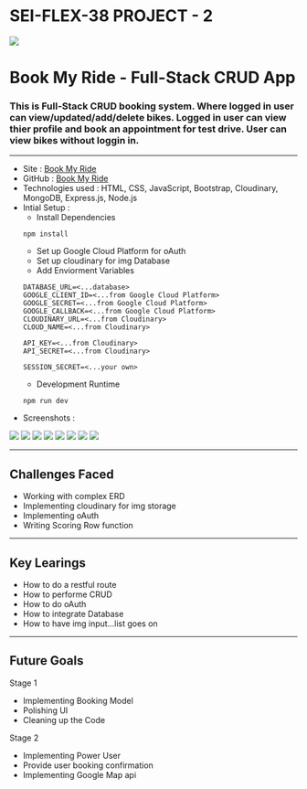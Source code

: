 # SEI-FLEX-38 PROJECT - 2

![](images-md/home.png)

# Book My Ride - Full-Stack CRUD App

### This is Full-Stack CRUD booking system. Where logged in user can view/updated/add/delete bikes. Logged in user can view thier profile and book an appointment for test drive. User can view bikes without loggin in.

---

- Site : [Book My Ride](https://book-my-ride-sei.herokuapp.com/)
- GitHub : [Book My Ride](https://github.com/ar021/Book-my-ride)
- Technologies used : HTML, CSS, JavaScript, Bootstrap, Cloudinary, MongoDB, Express.js, Node.js
- Intial Setup :
    -   Install Dependencies
    ```
    npm install
    ```
    - Set up Google Cloud Platform for oAuth
    - Set up cloudinary for img Database
    - Add Enviorment Variables
    ```
    DATABASE_URL=<...database>
    GOOGLE_CLIENT_ID=<...from Google Cloud Platform>
    GOOGLE_SECRET=<...from Google Cloud Platform>
    GOOGLE_CALLBACK=<...from Google Cloud Platform>
    CLOUDINARY_URL=<...from Cloudinary>
    CLOUD_NAME=<...from Cloudinary>
    
    API_KEY=<...from Cloudinary>
    API_SECRET=<...from Cloudinary>

    SESSION_SECRET=<...your own>
    ```
    - Development Runtime
    ```
    npm run dev
    ```
- Screenshots :

![](images-md/home.png)
![](images-md/all-bikes.png)
![](images-md/all-bikes-login.png)
![](images-md/view-bike.png)
![](images-md/view-bike-login.png)
![](images-md/update-bike.png)
![](images-md/add-bike.png)
![](images-md/view-profile.png)

---

## Challenges Faced

- Working with complex ERD
- Implementing cloudinary for img storage
- Implementing oAuth 
- Writing Scoring Row function

---

## Key Learings

- How to do a restful route
- How to performe CRUD
- How to do oAuth
- How to integrate Database
- How to have img input...list goes on

---

## Future Goals

Stage 1
- Implementing Booking Model
- Polishing UI
- Cleaning up the Code

Stage 2
- Implementing Power User
- Provide user booking confirmation
- Implementing Google Map api
